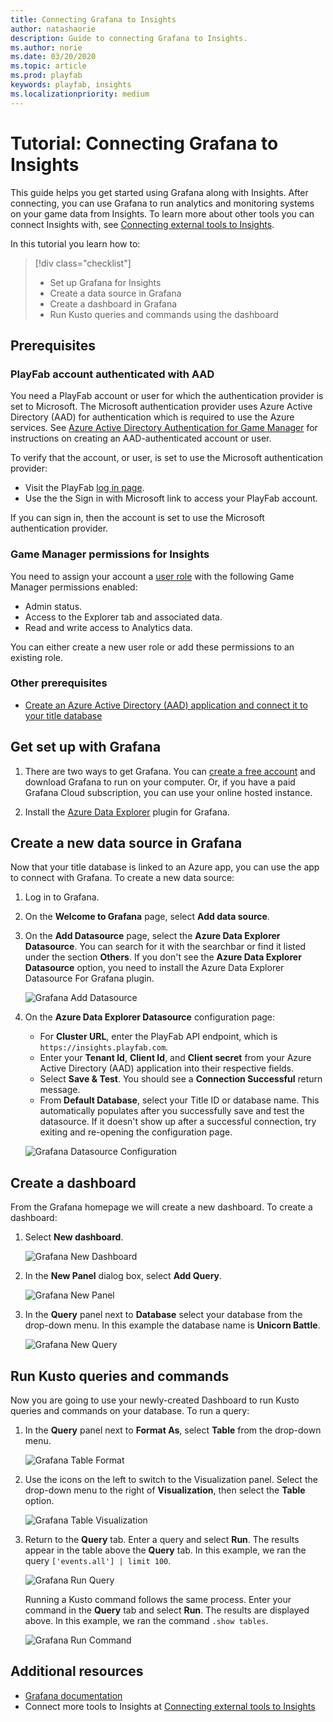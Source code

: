 ```yaml
---
title: Connecting Grafana to Insights
author: natashaorie
description: Guide to connecting Grafana to Insights.
ms.author: norie
ms.date: 03/20/2020    
ms.topic: article
ms.prod: playfab
keywords: playfab, insights
ms.localizationpriority: medium
---
```


# Tutorial: Connecting Grafana to Insights

This guide helps you get started using Grafana along with Insights. After connecting, you can use Grafana to run analytics and monitoring systems on your game data from Insights. To learn more about other tools you can connect Insights with, see [Connecting external tools to Insights](index.md).

In this tutorial you learn how to:

> [!div class="checklist"]
> * Set up Grafana for Insights
> * Create a data source in Grafana
> * Create a dashboard in Grafana
> * Run Kusto queries and commands using the dashboard

## Prerequisites
### PlayFab account authenticated with AAD
You need a PlayFab account or user for which the authentication provider is set to Microsoft. The Microsoft authentication provider uses Azure Active Directory (AAD) for authentication which is required to use the Azure services. See [Azure Active Directory Authentication for Game Manager](../../authentication/aad-authentication/index.md) for instructions on creating an AAD-authenticated account or user. 
  
To verify that the account, or user, is set to use the Microsoft authentication provider:
* Visit the PlayFab [log in page](https://developer.playfab.com/login).
* Use the the Sign in with Microsoft link to access your PlayFab account.
 
If you can sign in, then the account is set to use the Microsoft authentication provider.

### Game Manager permissions for Insights
You need to assign your account a [user role](https://docs.microsoft.com/gaming/playfab/features/config/gamemanager/playfab-user-roles) with the following Game Manager permissions enabled:
* Admin status.
* Access to the Explorer tab and associated data.
* Read and write access to Analytics data.

You can either create a new user role or add these permissions to an existing role.

### Other prerequisites
*  [Create an Azure Active Directory (AAD) application and connect it to your title database](creating-AAD-app-for-insights.md)

## Get set up with Grafana
1. There are two ways to get Grafana. You can [create a free account](https://grafana.com/login) and download Grafana to run on your computer. Or, if you have a paid Grafana Cloud subscription, you can use your online hosted instance. 

2. Install the [Azure Data Explorer](https://grafana.com/grafana/plugins/grafana-azure-data-explorer-datasource) plugin for Grafana.

## Create a new data source in Grafana
Now that your title database is linked to an Azure app, you can use the app to connect with Grafana. To create a new data source:

1. Log in to Grafana.

2. On the **Welcome to Grafana** page, select **Add data source**. 

3. On the **Add Datasource** page, select the **Azure Data Explorer Datasource**. You can search for it with the searchbar or find it listed under the section **Others**. If you don't see the **Azure Data Explorer Datasource** option, you need to install the Azure Data Explorer Datasource For Grafana plugin.

   ![Grafana Add Datasource](media/grafana-add-datasource.png)

4. On the **Azure Data Explorer Datasource** configuration page:
   *  For **Cluster URL**, enter the PlayFab API endpoint, which is `https://insights.playfab.com`.
   *  Enter your **Tenant Id**, **Client Id**, and **Client secret** from your Azure Active Directory (AAD) application into their respective fields. 
   *  Select **Save & Test**. You should see a **Connection Successful** return message.
   *  From **Default Database**, select your Title ID or database name. This automatically populates after you successfully save and test the datasource. If it doesn't show up after a successful connection, try exiting and re-opening the configuration page.

   ![Grafana Datasource Configuration](media/grafana-datasource-configuration.png)

## Create a dashboard

From the Grafana homepage we will create a new dashboard. To create a dashboard:

1. Select **New dashboard**.

   ![Grafana New Dashboard](media/grafana-new-dashboard.png)

2. In the **New Panel** dialog box, select **Add Query**.

   ![Grafana New Panel](media/grafana-new-panel.png)

3. In the **Query** panel next to **Database** select your database from the drop-down menu. In this example the database name is **Unicorn Battle**.
   
   ![Grafana New Query](media/grafana-new-query.png)

## Run Kusto queries and commands

Now you are going to use your newly-created Dashboard to run Kusto queries and commands on your database. To run a query: 

1. In the **Query** panel next to **Format As**, select **Table** from the drop-down menu.

   ![Grafana Table Format](media/grafana-table-format.png)

2. Use the icons on the left to switch to the Visualization panel. Select the drop-down menu to the right of **Visualization**, then select the **Table** option.

   ![Grafana Table Visualization](media/grafana-table-visualization.png)

3. Return to the **Query** tab. Enter a query and select **Run**. The results appear in the table above the **Query** tab. In this example, we ran the query `['events.all'] | limit 100`.

   ![Grafana Run Query](media/grafana-run-query.png)

   Running a Kusto command follows the same process. Enter your command in the **Query** tab and select **Run**. The results are displayed above. In this example, we ran the command `.show tables`.

   ![Grafana Run Command](media/grafana-run-command.png)

## Additional resources

* [Grafana documentation](https://grafana.com/docs/grafana/latest/)
* Connect more tools to Insights at [Connecting external tools to Insights](index.md)